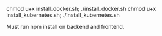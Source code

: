 chmod u+x install_docker.sh; ./install_docker.sh
chmod u+x install_kubernetes.sh; ./install_kubernetes.sh

Must run npm install on backend and frontend.
